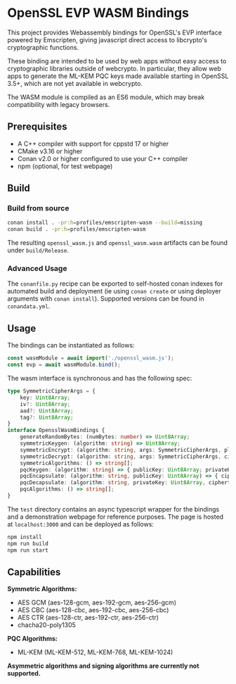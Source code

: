 # OpenSSL EVP WASM Bindings

This project provides Webassembly bindings for OpenSSL's EVP interface powered by Emscripten, giving javascript direct access to libcrypto's cryptographic functions.

These binding are intended to be used by web apps without easy access to cryptographic libraries outside of webcrypto. In particular, they allow web apps to generate the ML-KEM PQC keys made available starting in OpenSSL 3.5+, which are not yet available in webcrypto.

The WASM module is compiled as an ES6 module, which may break compatibility with legacy browsers.

## Prerequisites
- A C++ compiler with support for cppstd 17 or higher
- CMake v3.16 or higher
- Conan v2.0 or higher configured to use your C++ compiler
- npm (optional, for test webpage)

## Build
### Build from source
```bash
conan install . -pr:h=profiles/emscripten-wasm --build=missing
conan build . -pr:h=profiles/emscripten-wasm
```

The resulting `openssl_wasm.js` and `openssl_wasm.wasm` artifacts can be found under `build/Release`.

### Advanced Usage
The `conanfile.py` recipe can be exported to self-hosted conan indexes for automated build and deployment (ie using `conan create` or using deployer arguments with `conan install`). Supported versions can be found in `conandata.yml`.

## Usage
The bindings can be instantiated as follows:
```javascript
const wasmModule = await import('./openssl_wasm.js');
const evp = await wasmModule.bind();
```
The wasm interface is synchronous and has the following spec:
```typescript
type SymmetricCipherArgs = {
    key: Uint8Array;
    iv?: Uint8Array;
    aad?: Uint8Array;
    tag?: Uint8Array;
}
interface OpensslWasmBindings {
    generateRandomBytes: (numBytes: number) => Uint8Array;
    symmetricKeygen: (algorithm: string) => Uint8Array;
    symmetricEncrypt: (algorithm: string, args: SymmetricCipherArgs, plaintext: Uint8Array) => { ciphertext: Uint8Array; tag?: Uint8Array };
    symmetricDecrypt: (algorithm: string, args: SymmetricCipherArgs, ciphertext: Uint8Array) => Uint8Array;
    symmetricAlgorithms: () => string[];
    pqcKeygen: (algorithm: string) => { publicKey: Uint8Array; privateKey: Uint8Array };
    pqcEncapsulate: (algorithm: string, publicKey: Uint8Array) => { ciphertext: Uint8Array; sharedSecret: Uint8Array };
    pqcDecapsulate: (algorithm: string, privateKey: Uint8Array, ciphertext: Uint8Array) => Uint8Array;
    pqcAlgorithms: () => string[];
}
```
The `test` directory contains an async typescript wrapper for the bindings and a demonstration webpage for reference purposes. The page is hosted at `localhost:3000` and can be deployed as follows:
```bash
npm install
npm run build
npm run start
```

## Capabilities
**Symmetric Algorithms:**
- AES GCM (aes-128-gcm, aes-192-gcm, aes-256-gcm)
- AES CBC (aes-128-cbc, aes-192-cbc, aes-256-cbc)
- AES CTR (aes-128-ctr, aes-192-ctr, aes-256-ctr)
- chacha20-poly1305

**PQC Algorithms:**
- ML-KEM (ML-KEM-512, ML-KEM-768, ML-KEM-1024)

**Asymmetric algorithms and signing algorithms are currently not supported.**